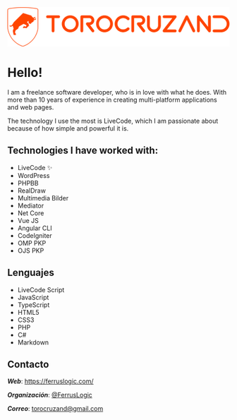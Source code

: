 <img src="logo-torocruzand-r.svg" style="zoom:50%;" />

# Hello!

I am a freelance software developer, who is in love with what he does. With more than 10 years of experience in creating multi-platform applications and web pages.

The technology I use the most is LiveCode, which I am passionate about because of how simple and powerful it is.



## Technologies I have worked with:

- LiveCode  ✨ 
- WordPress
- PHPBB
- RealDraw
- Multimedia Bilder
- Mediator
- Net Core
- Vue JS
- Angular CLI
- CodeIgniter
- OMP PKP
- OJS PKP


## Lenguajes

- LiveCode Script 
- JavaScript
- TypeScript
- HTML5
- CSS3
- PHP
- C#
- Markdown

## Contacto

***Web***: https://ferruslogic.com/

***Organización***: [@FerrusLogic](https://github.com/Ferruslogic/)

***Correo***: torocruzand@gmail.com
